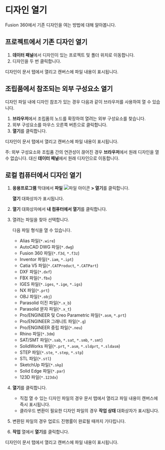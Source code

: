 디자인 열기
======

Fusion 360에서 기존 디자인을 여는 방법에 대해 알아봅니다.

프로젝트에서 기존 디자인 열기
----------------

1.  **데이터 패널**에서 디자인이 있는 프로젝트 및 폴더 위치로 이동합니다.
2.  디자인을 두 번 클릭합니다.

디자인이 문서 탭에서 열리고 캔버스에 파일 내용이 표시됩니다.

조립품에서 참조되는 외부 구성요소 열기
---------------------

디자인 파일 내에 디자인 참조가 있는 경우 다음과 같이 브라우저를 사용하여 열 수 있습니다.

1.  **브라우저**에서 조립품의 노드를 확장하여 열려는 외부 구성요소를 찾습니다.
2.  외부 구성요소를 마우스 오른쪽 버튼으로 클릭합니다.
3.  **열기**를 클릭합니다.

디자인이 문서 탭에서 열리고 캔버스에 파일 내용이 표시됩니다.

주: 외부 구성요소와 조립품 간의 연관성이 끊어진 경우 **브라우저**에서 원래 디자인을 열 수 없습니다. 대신 **데이터 패널**에서 원래 디자인으로 이동합니다.

로컬 컴퓨터에서 디자인 열기
---------------

1.  **응용프로그램** 막대에서 **파일** ![파일 아이콘](https://help.autodesk.com/cloudhelp/KOR/Fusion-Assemble/images/icon/common/file.png) **\> 열기**를 클릭합니다.
    
    **열기** 대화상자가 표시됩니다.
    
2.  **열기** 대화상자에서 **내 컴퓨터에서 열기**를 클릭합니다.
    
3.  열려는 파일을 찾아 선택합니다.
    
    다음 파일 형식을 열 수 있습니다.
    
    *   Alias 파일(`*.wire`)
    *   AutoCAD DWG 파일(`*.dwg`)
    *   Fusion 360 파일(`*.f3d`, `*.f3z`)
    *   Inventor 파일(`*.iam`, `*.ipt`)
    *   Catia V5 파일(`*.CATProduct`, `*.CATPart`)
    *   DXF 파일(`*.dxf`)
    *   FBX 파일(`*.fbx`)
    *   IGES 파일(`*.iges`, `*.ige`, `*.igs`)
    *   NX 파일(`*.prt`)
    *   OBJ 파일(`*.obj`)
    *   Parasolid 이진 파일(`*.x_b`)
    *   Parasolid 문자 파일(`*.x_t`)
    *   Pro/ENGINEER 및 Creo Parametric 파일(`*.asm`, `*.prt`)
    *   Pro/ENGINEER 그래니트 파일(`*.g`)
    *   Pro/ENGINEER 중립 파일(`*.neu`)
    *   Rhino 파일(`*.3dm`)
    *   SAT/SMT 파일(`*.sab`, `*.sat`, `*.smb`, `*.smt`)
    *   SolidWorks 파일(`*.prt`, `*.asm`, `*.sldprt`, `*.sldasm`)
    *   STEP 파일(`*.ste`, `*.step`, `*.stp`)
    *   STL 파일(`*.stl`)
    *   SketchUp 파일(`*.skp`)
    *   Solid Edge 파일(`*.par`)
    *   123D 파일(`*.123dx`)
4.  **열기**를 클릭합니다.
    
    *   직접 열 수 있는 디자인 파일의 경우 문서 탭에서 열리고 파일 내용이 캔버스에 즉시 표시됩니다.
    *   클라우드 변환이 필요한 디자인 파일의 경우 **작업 상태** 대화상자가 표시됩니다.
5.  변환된 파일의 경우 업로드 진행률이 완료될 때까지 기다립니다.
    
6.  **작업** 열에서 **열기**를 클릭합니다.
    

디자인이 문서 탭에서 열리고 캔버스에 파일 내용이 표시됩니다.